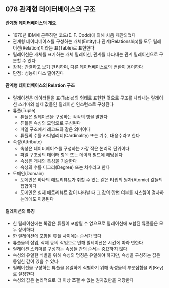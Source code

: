 ## 078 관계형 데이터베이스의 구조

#### 관계형 데이터베이스의 개요

- 1970년 IBM에 근무하던 코드(E. F. Codd)에 의해 처음 제안되었다
- 관계형 데이터베이스를 구성하는 개체(Entity)나 관계(Relationship)를 모두 릴레이션(Relation)이라는 표(Table)로 표현한다
- 릴레이션은 개체를 표기하는 개체 릴레이션, 관계를 나타내는 관계 릴레이션으로 구분할 수 있다
- 장점 : 간결하고 보기 편리하며, 다른 데이터베이스로의 변환이 용이하다
- 단점 : 성능이 다소 떨어진다



#### 관계형 데이터베이스의 Relation 구조

- 릴레이션은 데이터들을 표(Table)의 형태로 표현한 것으로 구조를 나타내는 릴레이션 스키마와 실제 값들인 릴레이션 인스턴스로 구성된다
- 튜플(Tuple)
  - 튜플은 릴레이션을 구성하는 각각의 행을 말한다
  - 튜플은 속성의 모임으로 구성된다
  - 파일 구조에서 레코드와 같은 의미이다
  - 튜플의 수를 카디널리티(Cardinality) 또는 기수, 대응수라고 한다
- 속성(Attribute)
  - 속성은 데이터베이스를 구성하는 가장 작은 논리적 단위이다
  - 파일 구조상의 데이터 항목 또는 데이터 필드에 해당된다
  - 속성은 개체의 특성을 기술한다
  - 속성의 수를 디그리(Degree) 또는 차수라고 한다
- 도메인(Domain)
  - 도메인은 하나의 애트리뷰트가 취할 수 있는 같은 타입의 원자(Atomic) 값들의 집합이다
  - 도메인은 실제 애트리뷰트 값이 나타날 때 그 값의 합법 여부를 시스템이 검사하는데에도 이용된다



#### 릴레이션의 특징

- 한 릴레이션에는 똑같은 튜플이 포함될 수 없으므로 릴레이션에 포함된 튜플들은 모두 상이하다
- 한 릴레이션에 포함된 튜플 사이에는 순서가 없다
- 튜플들의 삽입, 삭제 등의 작업으로 인해 릴레이션은 시간에 따라 변한다
- 릴레이션 스키마를 구성하는 속성들 간의 순서는 중요하지 않다
- 속성의 유일한 식별을 위해 속성의 명칭은 유일해야 하지만, 속성을 구성하는 값은 동일한 값이 있을 수 있다
- 릴레이션을 구성하는 튜플을 유일하게 식별하기 위해 속성들의 부분집합을 키(Key)로 설정한다
- 속성의 값은 논리적으로 더 이상 쪼갤 수 없는 원자값만을 저장한다
